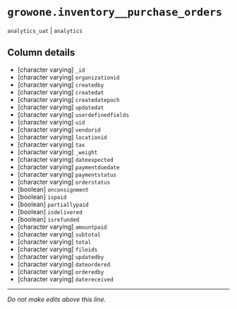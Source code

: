 # `growone.inventory__purchase_orders`
`analytics_uat` | `analytics`

## Column details
* [character varying] `_id`
* [character varying] `organizationid`
* [character varying] `createdby`
* [character varying] `createdat`
* [character varying] `createdatepoch`
* [character varying] `updatedat`
* [character varying] `userdefinedfields`
* [character varying] `uid`
* [character varying] `vendorid`
* [character varying] `locationid`
* [character varying] `tax`
* [character varying] `_weight`
* [character varying] `dateexpected`
* [character varying] `paymentduedate`
* [character varying] `paymentstatus`
* [character varying] `orderstatus`
* [boolean]   `onconsignment`
* [boolean]   `ispaid`
* [boolean]   `partiallypaid`
* [boolean]   `isdelivered`
* [boolean]   `isrefunded`
* [character varying] `amountpaid`
* [character varying] `subtotal`
* [character varying] `total`
* [character varying] `fileids`
* [character varying] `updatedby`
* [character varying] `dateordered`
* [character varying] `orderedby`
* [character varying] `datereceived`

-------------------------------------------------------------------------------
*Do not make edits above this line.*
